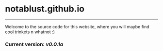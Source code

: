 # notablust.github.io
---
Welcome to the source code for this website, where you will maybe find cool trinkets n whatnot :)

### Current version: *v0.0.1a*